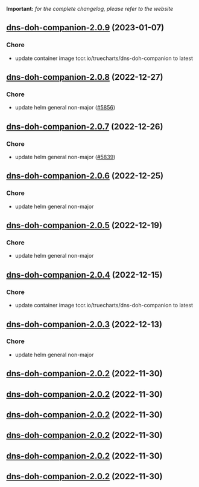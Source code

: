 **Important:**
*for the complete changelog, please refer to the website*




## [dns-doh-companion-2.0.9](https://github.com/truecharts/charts/compare/dns-doh-companion-2.0.8...dns-doh-companion-2.0.9) (2023-01-07)

### Chore

- update container image tccr.io/truecharts/dns-doh-companion to latest
  
  


## [dns-doh-companion-2.0.8](https://github.com/truecharts/charts/compare/dns-doh-companion-2.0.7...dns-doh-companion-2.0.8) (2022-12-27)

### Chore

- update helm general non-major ([#5856](https://github.com/truecharts/charts/issues/5856))
  
  


## [dns-doh-companion-2.0.7](https://github.com/truecharts/charts/compare/dns-doh-companion-2.0.6...dns-doh-companion-2.0.7) (2022-12-26)

### Chore

- update helm general non-major ([#5839](https://github.com/truecharts/charts/issues/5839))
  
  


## [dns-doh-companion-2.0.6](https://github.com/truecharts/charts/compare/dns-doh-companion-2.0.5...dns-doh-companion-2.0.6) (2022-12-25)

### Chore

- update helm general non-major
  
  


## [dns-doh-companion-2.0.5](https://github.com/truecharts/charts/compare/dns-doh-companion-2.0.4...dns-doh-companion-2.0.5) (2022-12-19)

### Chore

- update helm general non-major
  
  


## [dns-doh-companion-2.0.4](https://github.com/truecharts/charts/compare/dns-doh-companion-2.0.3...dns-doh-companion-2.0.4) (2022-12-15)

### Chore

- update container image tccr.io/truecharts/dns-doh-companion to latest
  
  


## [dns-doh-companion-2.0.3](https://github.com/truecharts/charts/compare/dns-doh-companion-2.0.2...dns-doh-companion-2.0.3) (2022-12-13)

### Chore

- update helm general non-major
  
  


## [dns-doh-companion-2.0.2](https://github.com/truecharts/charts/compare/dns-doh-companion-2.0.1...dns-doh-companion-2.0.2) (2022-11-30)




## [dns-doh-companion-2.0.2](https://github.com/truecharts/charts/compare/dns-doh-companion-2.0.1...dns-doh-companion-2.0.2) (2022-11-30)




## [dns-doh-companion-2.0.2](https://github.com/truecharts/charts/compare/dns-doh-companion-2.0.1...dns-doh-companion-2.0.2) (2022-11-30)




## [dns-doh-companion-2.0.2](https://github.com/truecharts/charts/compare/dns-doh-companion-2.0.1...dns-doh-companion-2.0.2) (2022-11-30)




## [dns-doh-companion-2.0.2](https://github.com/truecharts/charts/compare/dns-doh-companion-2.0.1...dns-doh-companion-2.0.2) (2022-11-30)




## [dns-doh-companion-2.0.2](https://github.com/truecharts/charts/compare/dns-doh-companion-2.0.1...dns-doh-companion-2.0.2) (2022-11-30)




